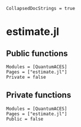 ```@meta
CollapsedDocStrings = true
```

# estimate.jl

## Public functions

```@autodocs; canonical = false
Modules = [QuantumACES]
Pages = ["estimate.jl"]
Private = false
```

## Private functions

```@autodocs
Modules = [QuantumACES]
Pages = ["estimate.jl"]
Public = false
```

